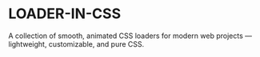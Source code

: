 # LOADER-IN-CSS
A collection of smooth, animated CSS loaders for modern web projects — lightweight, customizable, and pure CSS.
